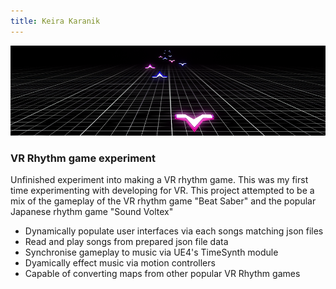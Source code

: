 ```yaml
---
title: Keira Karanik
---
```


![fbnr](img/rhthmbanner.png)
### VR Rhythm game experiment
Unfinished experiment into making a VR rhythm game. This was my first time experimenting with developing for VR. This project attempted to be a mix of the gameplay of the VR rhythm game "Beat Saber" and the popular Japanese rhythm game "Sound Voltex"
* Dynamically populate user interfaces via each songs matching json files
* Read and play songs from prepared json file data
* Synchronise gameplay to music via UE4's TimeSynth module
* Dyamically effect music via motion controllers
* Capable of converting maps from other popular VR Rhythm games